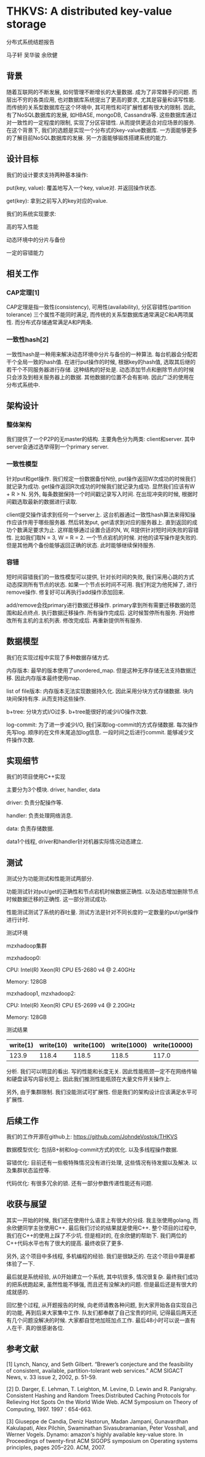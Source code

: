 # THKVS: A distributed key-value storage

分布式系统结题报告

马子轩 吴华骏 余欣健

## 背景

随着互联网的不断发展, 如何管理不断增长的大量数据. 成为了非常棘手的问题. 而层出不穷的各类应用, 也对数据库系统提出了更高的要求, 尤其是容量和读写性能. 而传统的关系型数据库在这个环境中, 其可用性和可扩展性都有很大的限制. 因此, 有了NoSQL数据库的发展, 如HBASE, mongoDB, Cassandra等. 这些数据库通过对一致性的一定程度的限制, 实现了分区容错性. 从而提供更适合对应场景的服务. 在这个背景下, 我们的选题是实现一个分布式的key-value数据库. 一方面能够更多的了解目前NoSQL数据库的发展. 另一方面能够锻炼搭建系统的能力.

## 设计目标

我们的设计要求支持两种基本操作:

put(key, value): 覆盖地写入一个key, value对. 并返回操作状态.

get(key): 拿到之前写入的key对应的value.

我们的系统实现要求:

高的写入性能

动态环境中的分片与备份

一定的容错能力



## 相关工作

### CAP定理[1]

CAP定理是指一致性(consistency), 可用性(availability), 分区容错性(partition tolerance) 三个属性不能同时满足, 而传统的关系型数据库通常满足C和A两项属性. 而分布式存储通常满足A和P两条.



### 一致性hash[2]

一致性hash是一种用来解决动态环境中分片与备份的一种算法. 每台机器会分配若干个全局一致的hash值. 在进行put操作的时候, 根据key的hash值, 选取其后继的若干个不同服务器进行存储. 这种结构的好处是. 动态添加节点和删除节点的时候只会涉及到相关服务器上的数据. 其他数据的位置不会有影响. 因此广泛的使用在分布式系统中.



## 架构设计

### 整体架构

我们提供了一个P2P的无master的结构. 主要角色分为两类: client和server. 其中server会通过选举得到一个primary server.



### 一致性模型 

针对put和get操作. 我们规定一份数据备份N份, put操作返回W次成功的时候我们就记录为成功. get操作返回R次成功的时候我们就记录为成功. 显然我们应该有W + R > N. 另外, 每条数据保持一个时间戳记录写入时间. 在出现冲突的时候, 根据时间戳选取最新的数据进行读取.

client提交操作请求到任何一个server上. 这台机器通过一致性hash算法来得知操作应该作用于哪些服务器. 然后转发put, get请求到对应的服务器上. 直到返回的成功个数满足要求为止. 这样能够通过设置合适的N, W, R提供针对短时间失败的容错性. 比如我们取N = 3, W = R = 2. 一个节点宕机的时候. 对他的读写操作是失败的. 但是其他两个备份能够返回正确的状态. 此时能够继续保持服务.



### 容错

短时间容错我们的一致性模型可以提供, 针对长时间的失败, 我们采用心跳的方式动态探测所有节点的状态. 如果一个节点长时间不可用. 我们判定为他死掉了, 进行remove操作. 修复好可以再执行add操作添加回来.

add/remove会找primary进行数据迁移操作. primary拿到所有需要迁移数据的范围和起点终点. 执行数据迁移操作. 所有操作完成后. 这时候暂停所有服务. 开始修改所有主机的主机列表. 修改完成后. 再重新提供所有服务.



## 数据模型

我们在实现过程中实现了多种数据存储方式.

内存版本: 最早的版本使用了unordered_map. 但是这种无序存储无法支持数据迁移. 因此内存版本最终使用map.

list of file版本: 内存版本无法实现数据持久化. 因此采用分块方式存储数据. 块内块间保持有序. 从而支持这些操作.

b+tree: 分块方式I/O过多. b+tree能很好的减少I/O操作次数.

log-commit: 为了进一步减少I/O, 我们采取log-commit的方式存储数据. 每次操作先写log. 顺序的在文件末尾追加log信息. 一段时间之后进行commit. 能够减少文件操作次数.



## 实现细节

我们的项目使用C++实现

主要分为3个模块. driver, handler, data

driver: 负责分配操作等.

handler: 负责处理网络消息.

data: 负责存储数据.

data1个线程, driver和handler针对机器实际情况动态建立.



## 测试

测试分为功能测试和性能测试两部分.

功能测试针对put/get的正确性和节点宕机时候数据正确性. 以及动态增加删除节点时候数据迁移的正确性. 这一部分测试成功.

性能测试测试了系统的吞吐量. 测试方法是针对不同长度的一定数量的put/get操作进行计时. 

测试环境

mzxhadoop集群

mzxhadoop0:

CPU: Intel(R) Xeon(R) CPU E5-2680 v4 @ 2.40GHz

Memory: 128GB

mzxhadoop1, mzxhadoop2:

CPU: Intel(R) Xeon(R) CPU E5-2699 v4 @ 2.20GHz

Memory: 128GB

测试结果

| write(1) | write(10) | write(100) | write(1000) | write(10000) | read  |
| -------- | --------- | ---------- | ----------- | ------------ | ----- |
| 123.9    | 118.4     | 118.5      | 118.5       | 117.0        | 449.4 |

分析. 我们可以明显的看出. 写的性能和长度无关. 因此性能瓶颈一定不在网络传输和硬盘读写内容长短上. 因此我们推测性能瓶颈在大量文件开关操作上.

另外, 由于集群限制. 我们没能测试可扩展性. 但是我们的架构设计应该满足水平可扩展性.



## 后续工作

我们的工作开源在github上: https://github.com/JohndeVostok/THKVS

数据模型优化: 包括B+树和log-commit方式的优化. 以及多线程操作数据.

容错优化: 目前还有一些极特殊情况没有进行处理, 这些情况有待发掘以及解决. 以及集群状态监控等.

代码优化: 有很多冗余的锁. 还有一部分参数传递性能还有问题.



## 收获与展望

其实一开始的时候, 我们还在使用什么语言上有很大的分歧. 我主张使用golang, 而余欣健同学主张使用C++. 最后我们讨论的结果就是使用C++. 整个项目的过程中, 我们在C++的使用上踩了不少坑. 但是相对的, 在余欣健的帮助下. 我们两位的C++代码水平也有了很大的提高. 最终收获了更多.

另外, 这个项目中多线程, 多机编程的经验. 我们是很缺乏的. 在这个项目中算是都体验了一下.

最后就是系统经验, 从0开始建立一个系统, 其中坑很多, 情况很复杂. 最终我们成功的把系统跑起来, 虽然性能不够强, 而且还有没解决的问题. 但是最后还是有很大的成就感的.

回忆整个过程, 从开题报告的时候, 向老师请教各种问题, 到大家开始各自实现自己的功能, 再到后来大家集中工作. 队友们都奉献了自己宝贵的时间, 记得最后两天还有几个问题没解决的时候. 大家都自觉地加班加点工作. 最后48小时可以说一直有人在干. 真的很感谢各位.



## 参考文献

[1] Lynch, Nancy, and Seth Gilbert. “Brewer’s conjecture and the feasibility of consistent, available, partition-tolerant web services.” ACM SIGACT News, v. 33 issue 2, 2002, p. 51-59.

[2] D. Darger, E. Lehman, T. Leighton, M. Levine, D. Lewin and R. Panigrahy. Consistent Hashing and Random Trees:Distributed Caching Protocols for Relieving Hot Spots On the World Wide Web. ACM Symposium on Theory of Computing, 1997. 1997：654-663.

[3]  Giuseppe de Candia, Deniz Hastorun, Madan Jampani, Gunavardhan Kakulapati, Alex Pilchin, Swaminathan Sivasubramanian, Peter Vosshall, and Werner Vogels. Dynamo: amazon's highly available 
key-value store. In Proceedings of twenty-first ACM SIGOPS symposium on Operating systems principles, pages 205–220. ACM, 2007.

